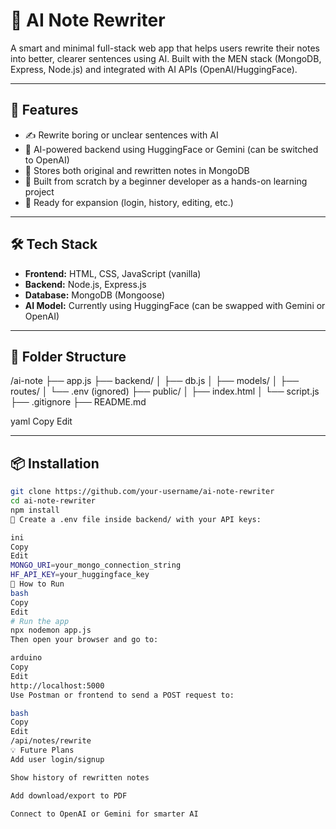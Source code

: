 # 🧠 AI Note Rewriter

A smart and minimal full-stack web app that helps users rewrite their notes into better, clearer sentences using AI. Built with the MEN stack (MongoDB, Express, Node.js) and integrated with AI APIs (OpenAI/HuggingFace).

---

## 🚀 Features

- ✍️ Rewrite boring or unclear sentences with AI
- 🧠 AI-powered backend using HuggingFace or Gemini (can be switched to OpenAI)
- 💾 Stores both original and rewritten notes in MongoDB
- 🧪 Built from scratch by a beginner developer as a hands-on learning project
- 🌱 Ready for expansion (login, history, editing, etc.)

---

## 🛠 Tech Stack

- **Frontend:** HTML, CSS, JavaScript (vanilla)
- **Backend:** Node.js, Express.js
- **Database:** MongoDB (Mongoose)
- **AI Model:** Currently using HuggingFace (can be swapped with Gemini or OpenAI)

---

## 📁 Folder Structure

/ai-note
├── app.js
├── backend/
│ ├── db.js
│ ├── models/
│ ├── routes/
│ └── .env (ignored)
├── public/
│ ├── index.html
│ └── script.js
├── .gitignore
├── README.md

yaml
Copy
Edit

---

## 📦 Installation

```bash
git clone https://github.com/your-username/ai-note-rewriter
cd ai-note-rewriter
npm install
🔑 Create a .env file inside backend/ with your API keys:

ini
Copy
Edit
MONGO_URI=your_mongo_connection_string
HF_API_KEY=your_huggingface_key
🧪 How to Run
bash
Copy
Edit
# Run the app
npx nodemon app.js
Then open your browser and go to:

arduino
Copy
Edit
http://localhost:5000
Use Postman or frontend to send a POST request to:

bash
Copy
Edit
/api/notes/rewrite
💡 Future Plans
Add user login/signup

Show history of rewritten notes

Add download/export to PDF

Connect to OpenAI or Gemini for smarter AI

